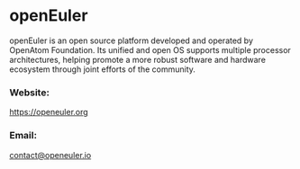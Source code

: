 # openEuler

openEuler is an open source platform developed and operated by OpenAtom Foundation. Its unified and open OS supports multiple processor architectures, helping promote a more robust software and hardware ecosystem through joint efforts of the community.

### Website: 
https://openeuler.org </br>
 
### Email: 
contact@openeuler.io
